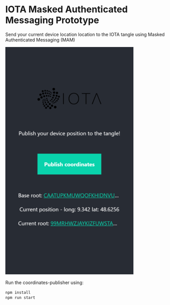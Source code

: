 # IOTA Masked Authenticated Messaging Prototype

Send your current device location location to the IOTA tangle using Masked Authenticated Messaging (MAM)

<img src="./coordinates-publisher/src/assets/screenshot.png" width="400"/>

Run the coordinates-publisher using:

```
npm install
npm run start
```
